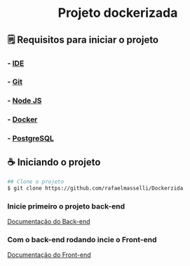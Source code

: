 <h1 align="center"> Projeto dockerizada</h1>

## 🗒️ Requisitos para iniciar o projeto

### - [IDE](https://code.visualstudio.com/)

### - [Git](https://git-scm.com/)

### - [Node JS](https://nodejs.org/en/)

### - [Docker](https://www.docker.com/products/docker-desktop/)

### - [PostgreSQL](https://www.postgresql.org/download/)

## ☕ Iniciando o projeto

```bash
## Clone o projeto
$ git clone https://github.com/rafaelmasselli/Dockerzida
```

### Inicie primeiro o projeto back-end

[Documentação do Back-end](https://github.com/rafaelmasselli/Dockerizada/server)

### Com o back-end rodando incie o Front-end

[Documentação do Front-end](https://github.com/rafaelmasselli/Dockerizada/client)
